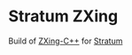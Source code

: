 # Stratum ZXing

Build of [ZXing-C++](https://github.com/zxing-cpp/zxing-cpp) for [Stratum](https://github.com/stratumauth/app)